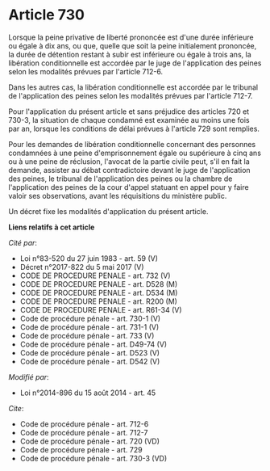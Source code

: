 # Article 730

Lorsque la peine privative de liberté prononcée est d'une durée inférieure ou égale à dix ans, ou que, quelle que soit la
peine initialement prononcée, la durée de détention restant à subir est inférieure ou égale à trois ans, la libération
conditionnelle est accordée par le juge de l'application des peines selon les modalités prévues par l'article 712-6. 

Dans les autres cas, la libération conditionnelle est accordée par le tribunal de l'application des peines selon les
modalités prévues par l'article 712-7. 

Pour l'application du présent article et sans préjudice des articles 720 et 730-3, la situation de chaque condamné est
examinée au moins une fois par an, lorsque les conditions de délai prévues à l'article 729 sont remplies. 

Pour les demandes de libération conditionnelle concernant des personnes condamnées à une peine d'emprisonnement égale ou
supérieure à cinq ans ou à une peine de réclusion, l'avocat de la partie civile peut, s'il en fait la demande, assister au
débat contradictoire devant le juge de l'application des peines, le tribunal de l'application des peines ou la chambre de
l'application des peines de la cour d'appel statuant en appel pour y faire valoir ses observations, avant les réquisitions du
ministère public. 

Un décret fixe les modalités d'application du présent article.

**Liens relatifs à cet article**

_Cité par_:

  - Loi n°83-520 du 27 juin 1983 - art. 59 (V)
  - Décret n°2017-822 du 5 mai 2017 (V)
  - CODE DE PROCEDURE PENALE - art. 732 (V)
  - CODE DE PROCEDURE PENALE - art. D528 (M)
  - CODE DE PROCEDURE PENALE - art. D534 (M)
  - CODE DE PROCEDURE PENALE - art. R200 (M)
  - CODE DE PROCEDURE PENALE - art. R61-34 (V)
  - Code de procédure pénale - art. 730-1 (V)
  - Code de procédure pénale - art. 731-1 (V)
  - Code de procédure pénale - art. 733 (V)
  - Code de procédure pénale - art. D49-74 (V)
  - Code de procédure pénale - art. D523 (V)
  - Code de procédure pénale - art. D542 (V)

_Modifié par_:

  - Loi n°2014-896 du 15 août 2014 - art. 45

_Cite_:

  - Code de procédure pénale - art. 712-6
  - Code de procédure pénale - art. 712-7
  - Code de procédure pénale - art. 720 (VD)
  - Code de procédure pénale - art. 729
  - Code de procédure pénale - art. 730-3 (VD)
